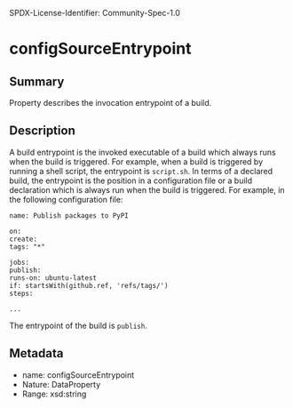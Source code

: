 SPDX-License-Identifier: Community-Spec-1.0

# configSourceEntrypoint

## Summary

Property describes the invocation entrypoint of a build.

## Description

A build entrypoint is the invoked executable of a build which always runs when the build is triggered. For example, when a build is triggered by running a shell script, the entrypoint is `script.sh`. In terms of a declared build, the entrypoint is the position in a configuration file or a build declaration which is always run when the build is triggered. For example, in the following configuration file:

```
name: Publish packages to PyPI

on:
create:
tags: "*"

jobs:
publish:
runs-on: ubuntu-latest
if: startsWith(github.ref, 'refs/tags/')
steps:

...
```

The entrypoint of the build is `publish`.

## Metadata

- name: configSourceEntrypoint
- Nature: DataProperty
- Range: xsd:string
